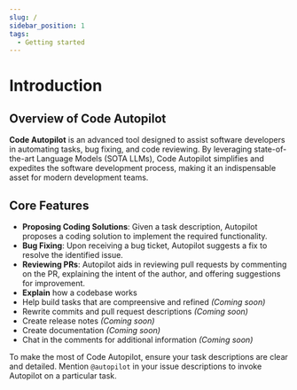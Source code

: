 ```yaml
---
slug: /
sidebar_position: 1
tags: 
  - Getting started
---
```


# Introduction

## Overview of Code Autopilot

**Code Autopilot** is an advanced tool designed to assist software developers in automating tasks, bug fixing, and code reviewing. By leveraging state-of-the-art Language Models (SOTA LLMs), Code Autopilot simplifies and expedites the software development process, making it an indispensable asset for modern development teams.

## Core Features

- **Proposing Coding Solutions**: Given a task description, Autopilot proposes a coding solution to implement the required functionality.
- **Bug Fixing**: Upon receiving a bug ticket, Autopilot suggests a fix to resolve the identified issue.
- **Reviewing PRs**: Autopilot aids in reviewing pull requests by commenting on the PR, explaining the intent of the author, and offering suggestions for improvement.
- **Explain** how a codebase works
- Help build tasks that are compreensive and refined *(Coming soon)*
- Rewrite commits and pull request descriptions *(Coming soon)*
- Create release notes *(Coming soon)*
- Create documentation *(Coming soon)*
- Chat in the comments for additional information *(Coming soon)* 

To make the most of Code Autopilot, ensure your task descriptions are clear and detailed. Mention `@autopilot` in your issue descriptions to invoke Autopilot on a particular task.
